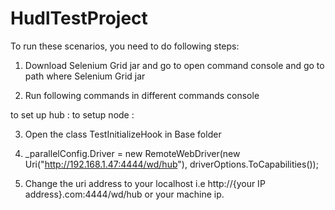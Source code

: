 # HudlTestProject
To run these scenarios, you need to do following steps: 

1) Download Selenium Grid jar and go to open command console and go to path where Selenium Grid jar 

2) Run following commands in different commands console

to set up hub : 
to setup  node : 

3) Open the class TestInitializeHook in Base folder

4) _parallelConfig.Driver = new RemoteWebDriver(new Uri("http://192.168.1.47:4444/wd/hub"), driverOptions.ToCapabilities());

5) Change the uri address to your localhost i.e http://{your IP address}.com:4444/wd/hub or your machine ip.


